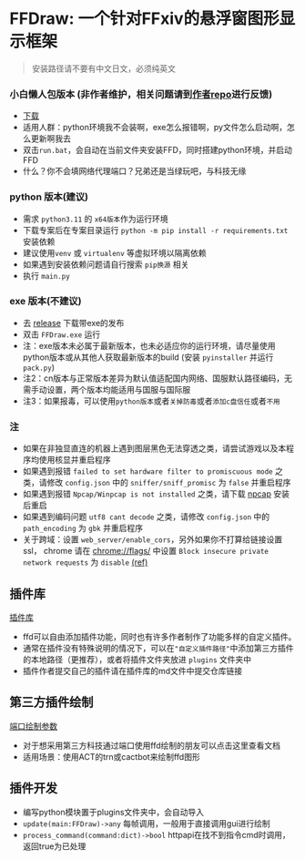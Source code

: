 # FFDraw: 一个针对FFxiv的悬浮窗图形显示框架

> 安装路径请不要有中文日文，必须纯英文

### 小白懒人包版本 (非作者维护，相关问题请到[作者repo](https://github.com/gogofishman/FFDraw)进行反馈)

- [下载](https://github.com/gogofishman/FFDraw/releases)
- 适用人群：python环境我不会装啊，exe怎么报错啊，py文件怎么启动啊，怎么更新啊我去
- 双击`run.bat`，会自动在当前文件夹安装FFD，同时搭建python环境，并启动FFD
- 什么？你不会填网络代理端口？兄弟还是当绿玩吧，与科技无缘

### python 版本(建议)

* 需求 `python3.11` 的 `x64版本`作为运行环境
* 下载专案后在专案目录运行 `python -m pip install -r requirements.txt` 安装依赖
* 建议使用`venv` 或 `virtualenv` 等虚拟环境以隔离依赖
* 如果遇到安装依赖问题请自行搜索 `pip换源` 相关
* 执行 `main.py`

### exe 版本(不建议)

* 去 [release](https://github.com/nyaoouo/FFDraw/releases/latest) 下载带exe的发布
* 双击 `FFDraw.exe` 运行
* 注：exe版本未必属于最新版本，也未必适应你的运行环境，请尽量使用python版本或从其他人获取最新版本的build (安装 `pyinstaller` 并运行 `pack.py`)
* 注2：cn版本与正常版本差异为默认值适配国内网络、国服默认路径编码，无需手动设置，两个版本均能适用与国服与国际服
* 注3：如果报毒，可以使用`python版本`或者`关掉防毒`或者`添加c盘信任`或者`不用`

### 注

* 如果在非独显直连的机器上遇到图层黑色无法穿透之类，请尝试游戏以及本程序均使用核显并重启程序
* 如果遇到报错 `failed to set hardware filter to promiscuous mode` 之类，请修改 `config.json` 中的 `sniffer/sniff_promisc` 为 `false` 并重启程序
* 如果遇到报错 `Npcap/Winpcap is not installed` 之类，请下载 [npcap](https://npcap.com/dist/npcap-1.72.exe) 安装后重启
* 如果遇到编码问题 `utf8 cant decode` 之类，请修改 `config.json` 中的 `path_encoding` 为 `gbk` 并重启程序
* 关于跨域：设置 `web_server/enable_cors`，另外如果你不打算给链接设置ssl， chrome 请在 [chrome://flags/](chrome://flags/) 中设置 `Block insecure private network requests`
  为 `disable` [(ref)](https://developer.chrome.com/articles/cors-rfc1918-feedback/#chrome%27s-plans-to-enable-cors-rfc1918)

## 插件库

[插件库](doc/plugins.md)

- ffd可以自由添加插件功能，同时也有许多作者制作了功能多样的自定义插件。
- 通常在插件没有特殊说明的情况下，可以在`"自定义插件路径"`中添加第三方插件的本地路径（更推荐），或者将插件文件夹放进 `plugins` 文件夹中
- 插件作者提交自己的插件请在插件库的md文件中提交仓库链接

## 第三方插件绘制

[端口绘制参数](doc/Development/httpapi.md)

- 对于想采用第三方科技通过端口使用ffd绘制的朋友可以点击这里查看文档
- 适用场景：使用ACT的trn或cactbot来绘制ffd图形

## 插件开发

* 编写python模块置于plugins文件夹中，会自动导入
* `update(main:FFDraw)->any` 每帧调用，一般用于直接调用gui进行绘制
* `process_command(command:dict)->bool` httpapi在找不到指令cmd时调用，返回true为已处理

